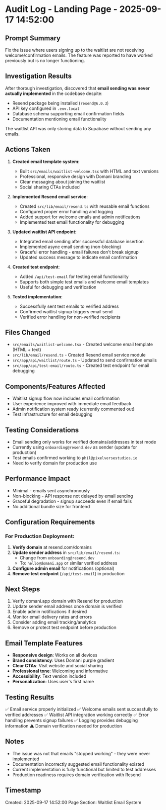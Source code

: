 # Audit Log - Landing Page - 2025-09-17 14:52:00

## Prompt Summary
Fix the issue where users signing up to the waitlist are not receiving welcome/confirmation emails. The feature was reported to have worked previously but is no longer functioning.

## Investigation Results
After thorough investigation, discovered that **email sending was never actually implemented** in the codebase despite:
- Resend package being installed (`resend@6.0.3`)
- API key configured in `.env.local`
- Database schema supporting email confirmation fields
- Documentation mentioning email functionality

The waitlist API was only storing data to Supabase without sending any emails.

## Actions Taken
1. **Created email template system**:
   - Built `src/emails/waitlist-welcome.tsx` with HTML and text versions
   - Professional, responsive design with Domani branding
   - Clear messaging about joining the waitlist
   - Social sharing CTAs included

2. **Implemented Resend email service**:
   - Created `src/lib/email/resend.ts` with reusable email functions
   - Configured proper error handling and logging
   - Added support for welcome emails and admin notifications
   - Implemented test email functionality for debugging

3. **Updated waitlist API endpoint**:
   - Integrated email sending after successful database insertion
   - Implemented async email sending (non-blocking)
   - Graceful error handling - email failures don't break signup
   - Updated success message to indicate email confirmation

4. **Created test endpoint**:
   - Added `/api/test-email` for testing email functionality
   - Supports both simple test emails and welcome email templates
   - Useful for debugging and verification

5. **Tested implementation**:
   - Successfully sent test emails to verified address
   - Confirmed waitlist signup triggers email send
   - Verified error handling for non-verified recipients

## Files Changed
- `src/emails/waitlist-welcome.tsx` - Created welcome email template (HTML + text)
- `src/lib/email/resend.ts` - Created Resend email service module
- `src/app/api/waitlist/route.ts` - Updated to send confirmation emails
- `src/app/api/test-email/route.ts` - Created test endpoint for email debugging

## Components/Features Affected
- Waitlist signup flow now includes email confirmation
- User experience improved with immediate email feedback
- Admin notification system ready (currently commented out)
- Test infrastructure for email debugging

## Testing Considerations
- Email sending only works for verified domains/addresses in test mode
- Currently using `onboarding@resend.dev` as sender (update for production)
- Test emails confirmed working to `phil@pixelversestudios.io`
- Need to verify domain for production use

## Performance Impact
- Minimal - emails sent asynchronously
- Non-blocking - API response not delayed by email sending
- Graceful degradation - signup succeeds even if email fails
- No additional bundle size for frontend

## Configuration Requirements
### For Production Deployment:
1. **Verify domain** at resend.com/domains
2. **Update sender address** in `src/lib/email/resend.ts`:
   - Change from `onboarding@resend.dev`
   - To: `hello@domani.app` or similar verified address
3. **Configure admin email** for notifications (optional)
4. **Remove test endpoint** (`/api/test-email`) in production

## Next Steps
1. Verify domani.app domain with Resend for production
2. Update sender email address once domain is verified
3. Enable admin notifications if desired
4. Monitor email delivery rates and errors
5. Consider adding email tracking/analytics
6. Remove or protect test endpoint before production

## Email Template Features
- **Responsive design**: Works on all devices
- **Brand consistency**: Uses Domani purple gradient
- **Clear CTAs**: Visit website and social sharing
- **Professional tone**: Welcoming and informative
- **Accessibility**: Text version included
- **Personalization**: Uses user's first name

## Testing Results
✅ Email service properly initialized
✅ Welcome emails sent successfully to verified addresses
✅ Waitlist API integration working correctly
✅ Error handling prevents signup failures
✅ Logging provides debugging information
⚠️ Domain verification needed for production

## Notes
- The issue was not that emails "stopped working" - they were never implemented
- Documentation incorrectly suggested email functionality existed
- Current implementation is fully functional but limited to test addresses
- Production readiness requires domain verification with Resend

## Timestamp
Created: 2025-09-17 14:52:00
Page Section: Waitlist Email System